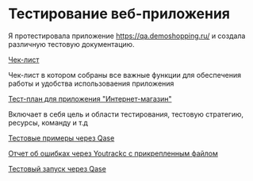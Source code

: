 # Тестирование веб-приложения

Я протестировала приложение https://qa.demoshopping.ru/ и создала различную тестовую документацию.

[Чек-лист](https://docs.google.com/spreadsheets/d/1CnXH3eZq9EeckcqSWIM03Zvh5XQgBdur3tCc6Z7YsmE/edit?gid=0#gid=0)

Чек-лист  в котором собраны все важные функции для обеспечения работы и удобства использоваения приложения

[Тест-план для приложения "Интернет-магазин"](https://docs.google.com/spreadsheets/d/1ZUEf8Y8Yfaj9EGpN7mqRQPTDHDo-r7_kW5wWOnrBTaY/edit?usp=sharing)

Включает в себя цель и области тестирования, тестовую стратегию, ресурсы, команду и т.д

[Тестовые примеры через Qase](https://github.com/Goshko07/web/blob/main/G9-2025-01-05.pdf)

[Отчет об ошибках через Youtrackс с прикрепленным файлом](https://github.com/Goshko07/web/blob/main/Goshko%20Veronika%20Issues%20.xlsx)

[Тестовый запуск через Qase](https://github.com/Goshko07/web/blob/main/G9-Express%2Brun%2B2025_01_07.pdf)


